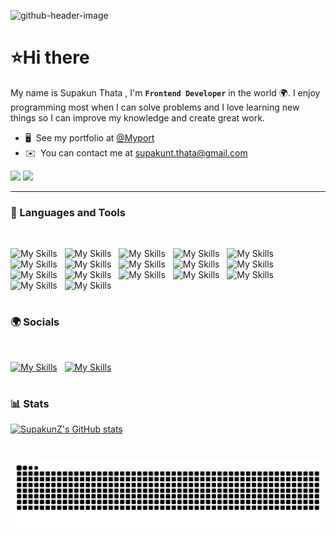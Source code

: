 ![github-header-image](https://github.com/SupakunZ/SupakunZ/assets/168329218/15375aaa-f646-4129-8502-d5a4fc8b3b8a)
# ⭐Hi there

My name is Supakun Thata , I'm **`Frontend Developer`** in the world 🌍. I enjoy programming most when I can solve problems and I love learning new things so I can improve my knowledge and create great work.

* 🖥️  See my portfolio at [@Myport](https://portfolio-supakun.netlify.app)
* ✉️  You can contact me at [supakunt.thata@gmail.com](mailto:supakunt.thata@gmail.com)

[<img src="https://img.shields.io/badge/Gmail-D14836?style=for-the-badge&logo=gmail&logoColor=white">](mailto:supakunt.thata@gmail.com)
[<img src="https://img.shields.io/badge/LinkedIn-0077B5?style=for-the-badge&logo=linkedin&logoColor=white">](https://www.linkedin.com/in/supakun-thata-437a62328/)

---

### 🧰 Languages and Tools
<br />

![My Skills](https://skillicons.dev/icons?i=js)&nbsp;&nbsp;
![My Skills](https://skillicons.dev/icons?i=html)&nbsp;&nbsp;
![My Skills](https://skillicons.dev/icons?i=css)&nbsp;&nbsp;
![My Skills](https://skillicons.dev/icons?i=react)&nbsp;&nbsp;
![My Skills](https://skillicons.dev/icons?i=vite)&nbsp;&nbsp;
![My Skills](https://skillicons.dev/icons?i=nextjs)&nbsp;&nbsp;
![My Skills](https://skillicons.dev/icons?i=redux)&nbsp;&nbsp;
![My Skills](https://skillicons.dev/icons?i=tailwind)&nbsp;&nbsp;
![My Skills](https://skillicons.dev/icons?i=bootstrap)&nbsp;&nbsp;
![My Skills](https://skillicons.dev/icons?i=git)&nbsp;&nbsp;
![My Skills](https://skillicons.dev/icons?i=python)&nbsp;&nbsp;
![My Skills](https://skillicons.dev/icons?i=sass)&nbsp;&nbsp;
![My Skills](https://skillicons.dev/icons?i=nodejs)&nbsp;&nbsp;
![My Skills](https://skillicons.dev/icons?i=netlify)&nbsp;&nbsp; 
![My Skills](https://skillicons.dev/icons?i=mongodb)&nbsp;&nbsp; 
![My Skills](https://skillicons.dev/icons?i=supabase)&nbsp;&nbsp; 
![My Skills](https://skillicons.dev/icons?i=mysql)&nbsp;&nbsp;

#

### 🌍 Socials
<br />

  [![My Skills](https://skillicons.dev/icons?i=github)](https://www.github.com/SupakunZ)&nbsp;&nbsp;
  [![My Skills](https://skillicons.dev/icons?i=twitter)](https://www.x.com/GuNz246448)

#

### 📊 Stats

<a href="http://www.github.com/SupakunZ"><img src="https://github-readme-stats.vercel.app/api?username=SupakunZ&show_icons=true&hide=&count_private=true&title_color=ec4899&text_color=ffffff&icon_color=84cc16&bg_color=1c1917&hide_border=true&show_icons=true" alt="SupakunZ's GitHub stats" /></a>

#
<picture>
  <source media="(prefers-color-scheme: dark)" srcset="https://raw.githubusercontent.com/supakunz/supakunz/output/github-contribution-grid-snake-dark.svg">
  <source media="(prefers-color-scheme: light)" srcset="https://raw.githubusercontent.com/supakunz/supakunz/output/github-contribution-grid-snake.svg">
  <img alt="github contribution grid snake animation" src="https://raw.githubusercontent.com/supakunz/supakunz/output/github-contribution-grid-snake.svg">
</picture>

